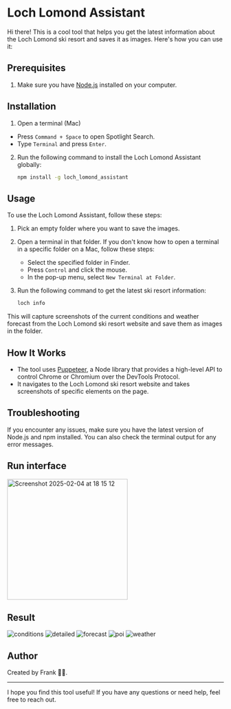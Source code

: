 # Loch Lomond Assistant

Hi there! This is a cool tool that helps you get the latest information about the Loch Lomond ski resort and saves it as images. Here's how you can use it:

## Prerequisites

1. Make sure you have [Node.js](https://nodejs.org/) installed on your computer.

## Installation

1. Open a terminal (Mac)

- Press `Command + Space` to open Spotlight Search.
- Type `Terminal` and press `Enter`.

2. Run the following command to install the Loch Lomond Assistant globally:

    ```sh
    npm install -g loch_lomond_assistant
    ```

## Usage

To use the Loch Lomond Assistant, follow these steps:

1. Pick an empty folder where you want to save the images.
2. Open a terminal in that folder. If you don't know how to open a terminal in a specific folder on a Mac, follow these steps:
    - Select the specified folder in Finder.
    - Press `Control` and click the mouse.
    - In the pop-up menu, select `New Terminal at Folder`.
3. Run the following command to get the latest ski resort information:

    ```sh
    loch info
    ```

This will capture screenshots of the current conditions and weather forecast from the Loch Lomond ski resort website and save them as images in the folder.

## How It Works

- The tool uses [Puppeteer](https://pptr.dev/), a Node library that provides a high-level API to control Chrome or Chromium over the DevTools Protocol.
- It navigates to the Loch Lomond ski resort website and takes screenshots of specific elements on the page.

## Troubleshooting

If you encounter any issues, make sure you have the latest version of Node.js and npm installed. You can also check the terminal output for any error messages.

## Run interface

<img width="280" alt="Screenshot 2025-02-04 at 18 15 12" src="https://github.com/user-attachments/assets/80c1061e-03f5-42c7-99f2-4dbd192efaf3" />


## Result

![conditions](https://github.com/user-attachments/assets/cfd2eed6-e8cc-4e02-8e4e-3e42cf5a6622)
![detailed](https://github.com/user-attachments/assets/06362fc9-2b3c-4b1a-a404-972f13fdd118)
![forecast](https://github.com/user-attachments/assets/54c77434-b339-446f-b074-d911dad9fb36)
![poi](https://github.com/user-attachments/assets/0fe6abf5-e44d-4f21-849c-2d2237ad9b52)
![weather](https://github.com/user-attachments/assets/796497aa-e227-4bc5-a8d8-1b331910c3b1)

## Author

Created by Frank 🏂🏻.

---

I hope you find this tool useful! If you have any questions or need help, feel free to reach out.

